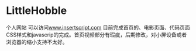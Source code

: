 # LittleHobble
个人网站
可以访问<a href="http://www.insertscript.com">www.insertscript.com</a>
目前完成首页的、电影页面、代码页面CSS样式和javascrip的完成。首页视频部分有瑕疵，后期修改，对小屏设备或者浏览器的缩小支持不太好。
